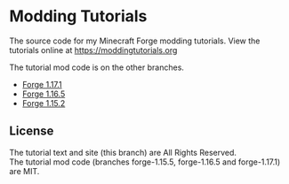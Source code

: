 # Modding Tutorials

The source code for my Minecraft Forge modding tutorials. View the tutorials online at https://moddingtutorials.org 

The tutorial mod code is on the other branches. 
- [Forge 1.17.1](https://github.com/LukeGrahamLandry/modding-tutorials/tree/forge-1.17.1)
- [Forge 1.16.5](https://github.com/LukeGrahamLandry/modding-tutorials/tree/forge-1.16.5)
- [Forge 1.15.2](https://github.com/LukeGrahamLandry/modding-tutorials/tree/forge-1.15.2)

## License 

The tutorial text and site (this branch) are All Rights Reserved.  
The tutorial mod code (branches forge-1.15.5, forge-1.16.5 and forge-1.17.1) are MIT. 